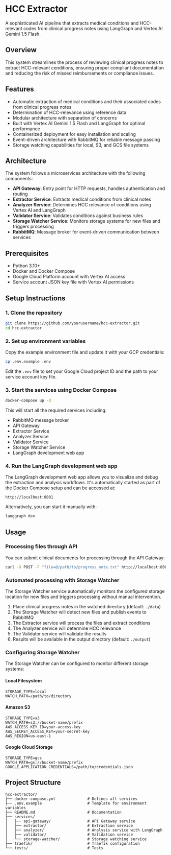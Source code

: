 # HCC Extractor

A sophisticated AI pipeline that extracts medical conditions and HCC-relevant codes from clinical progress notes using LangGraph and Vertex AI Gemini 1.5 Flash.

## Overview

This system streamlines the process of reviewing clinical progress notes to extract HCC-relevant conditions, ensuring proper compliant documentation and reducing the risk of missed reimbursements or compliance issues.

## Features

- Automatic extraction of medical conditions and their associated codes from clinical progress notes
- Determination of HCC-relevance using reference data
- Modular architecture with separation of concerns
- Built with Vertex AI Gemini 1.5 Flash and LangGraph for optimal performance
- Containerized deployment for easy installation and scaling
- Event-driven architecture with RabbitMQ for reliable message passing
- Storage watching capabilities for local, S3, and GCS file systems

## Architecture

The system follows a microservices architecture with the following components:

- **API Gateway**: Entry point for HTTP requests, handles authentication and routing
- **Extractor Service**: Extracts medical conditions from clinical notes
- **Analyzer Service**: Determines HCC relevance of conditions using Vertex AI and LangGraph
- **Validator Service**: Validates conditions against business rules
- **Storage Watcher Service**: Monitors storage systems for new files and triggers processing
- **RabbitMQ**: Message broker for event-driven communication between services

## Prerequisites

- Python 3.10+
- Docker and Docker Compose
- Google Cloud Platform account with Vertex AI access
- Service account JSON key file with Vertex AI permissions

## Setup Instructions

### 1. Clone the repository

```bash
git clone https://github.com/yourusername/hcc-extractor.git
cd hcc-extractor
```

### 2. Set up environment variables

Copy the example environment file and update it with your GCP credentials:

```bash
cp .env.example .env
```

Edit the `.env` file to set your Google Cloud project ID and the path to your service account key file.

### 3. Start the services using Docker Compose

```bash
docker-compose up -d
```

This will start all the required services including:
- RabbitMQ message broker
- API Gateway
- Extractor Service
- Analyzer Service
- Validator Service
- Storage Watcher Service
- LangGraph development web app

### 4. Run the LangGraph development web app

The LangGraph development web app allows you to visualize and debug the extraction and analysis workflows. It's automatically started as part of the Docker Compose setup and can be accessed at:

```
http://localhost:8001
```

Alternatively, you can start it manually with:

```bash
langgraph dev
```

## Usage

### Processing files through API

You can submit clinical documents for processing through the API Gateway:

```bash
curl -X POST -F "file=@/path/to/progress_note.txt" http://localhost:8000/api/v1/documents
```

### Automated processing with Storage Watcher

The Storage Watcher service automatically monitors the configured storage location for new files and triggers processing without manual intervention.

1. Place clinical progress notes in the watched directory (default: `./data`)
2. The Storage Watcher will detect new files and publish events to RabbitMQ
3. The Extractor service will process the files and extract conditions
4. The Analyzer service will determine HCC relevance
5. The Validator service will validate the results
6. Results will be available in the output directory (default: `./output`)

### Configuring Storage Watcher

The Storage Watcher can be configured to monitor different storage systems:

#### Local Filesystem

```
STORAGE_TYPE=local
WATCH_PATH=/path/to/directory
```

#### Amazon S3

```
STORAGE_TYPE=s3
WATCH_PATH=s3://bucket-name/prefix
AWS_ACCESS_KEY_ID=your-access-key
AWS_SECRET_ACCESS_KEY=your-secret-key
AWS_REGION=us-east-1
```

#### Google Cloud Storage

```
STORAGE_TYPE=gcs
WATCH_PATH=gs://bucket-name/prefix
GOOGLE_APPLICATION_CREDENTIALS=/path/to/credentials.json
```

## Project Structure

```
hcc-extractor/
├── docker-compose.yml              # Defines all services
├── .env.example                    # Template for environment variables
├── README.md                       # Documentation
├── services/
│   ├── api-gateway/                # API Gateway service
│   ├── extractor/                  # Extraction service
│   ├── analyzer/                   # Analysis service with LangGraph
│   ├── validator/                  # Validation service
│   └── storage-watcher/            # Storage watching service
├── traefik/                        # Traefik configuration
└── tests/                          # Tests
```
